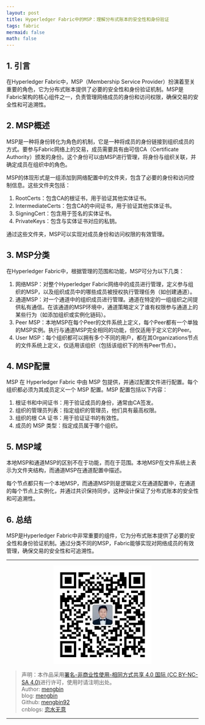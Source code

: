 ```yaml
---
layout: post
title: Hyperledger Fabric中的MSP：理解分布式账本的安全性和身份验证
tags: fabric
mermaid: false
math: false
---  
```


## 1. 引言

在Hyperledger Fabric中，MSP（Membership Service Provider）扮演着至关重要的角色，它为分布式账本提供了必要的安全性和身份验证机制。MSP是Fabric架构的核心组件之一，负责管理网络成员的身份和访问权限，确保交易的安全性和可追溯性。

## 2. MSP概述

MSP是一种将身份转化为角色的机制，它是一种将成员的身份链接到组织成员的方式。要参与Fabric网络上的交易，成员需要具有由可信CA（Certificate Authority）颁发的身份。这个身份可以由MSP进行管理，将身份与组织关联，并确定成员在组织中的角色。

MSP的体现形式是一组添加到网络配置中的文件夹，包含了必要的身份和访问控制信息。这些文件夹包括：

1. RootCerts：包含CA的根证书，用于验证其他实体证书。
2. IntermediateCerts：包含CA的中间证书，用于验证其他实体证书。
3. SigningCert：包含用于签名的实体证书。
4. PrivateKeys：包含与实体证书对应的私钥。

通过这些文件夹，MSP可以实现对成员身份和访问权限的有效管理。

## 3. MSP分类

在Hyperledger Fabric中，根据管理的范围和功能，MSP可分为以下几类：

1. 网络MSP：对整个Hyperledger Fabric网络中的成员进行管理，定义参与组织的MSP，以及组织成员中的哪些成员被授权执行管理任务（如创建通道）。
2. 通道MSP：对一个通道中的组织成员进行管理。通道在特定的一组组织之间提供私有通信。在该通道的MSP环境中，通道策略定义了谁有权限参与通道上的某些行为（如添加组织或实例化链码）。
3. Peer MSP：本地MSP在每个Peer的文件系统上定义，每个Peer都有一个单独的MSP实例。执行与通道MSP完全相同的功能，但仅适用于定义它的Peer。
4. User MSP：每个组织都可以拥有多个不同的用户，都在其Organizations节点的文件系统上定义，仅适用该组织（包括该组织下的所有Peer节点）。

## 4. MSP配置  

MSP 在 Hyperledger Fabric 中由 MSP 包提供，并通过配置文件进行配置。每个组织都必须为其成员定义一个 MSP 配置。MSP 配置包括以下内容：

1. 根证书和中间证书：用于验证成员的身份，通常由CA签发。
2. 组织的管理员列表：指定组织的管理员，他们具有最高权限。
3. 组织的根 CA 证书：用于验证证书的有效性。
4. 成员的 MSP 类型：指定成员属于哪个组织。

## 5. MSP域

本地MSP和通道MSP的区别不在于功能，而在于范围。本地MSP在文件系统上表示为文件夹结构，而通道MSP在通道配置中描述。

每个节点都只有一个本地MSP，而通道MSP则是逻辑定义在通道配置中，在通道的每个节点上实例化，并通过共识保持同步。这种设计保证了分布式账本的安全性和可追溯性。

## 6. 总结

MSP是Hyperledger Fabric中非常重要的组件，它为分布式账本提供了必要的安全性和身份验证机制。通过分类不同的MSP，Fabric能够实现对网络成员的有效管理，确保交易的安全性和可追溯性。  

---

<div align="center">
  <img src="../img/qrcode_wechat.jpg" alt="孟斯特">
</div>

> 声明：本作品采用[署名-非商业性使用-相同方式共享 4.0 国际 (CC BY-NC-SA 4.0)](https://creativecommons.org/licenses/by-nc-sa/4.0/deed.zh)进行许可，使用时请注明出处。  
> Author: [mengbin](mengbin1992@outlook.com)  
> blog: [mengbin](https://mengbin.top)  
> Github: [mengbin92](https://mengbin92.github.io/)  
> cnblogs: [恋水无意](https://www.cnblogs.com/lianshuiwuyi/)  

---
